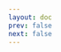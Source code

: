 ```yaml
---
layout: doc
prev: false
next: false
---
```


<CustomItemBox :item="{
  name: '制作图纸：捕熊陷阱',
  icon: '/wiki/item/blueprint.png',
  type: '书籍',
  description: '',
  params: {
    stack: 1,
    durability: -1 
  },
  obtain: {
    found: [],
    npc: [],
    shop: [],
    gardening: []
  }
}" />
